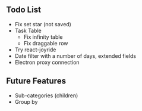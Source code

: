 ## Todo List

* Fix set star (not saved)
* Task Table
  * Fix infinity table
  * Fix draggable row
* Try react-joyride
* Date filter with a number of days, extended fields
* Electron proxy connection

## Future Features

* Sub-categories (children)
* Group by
